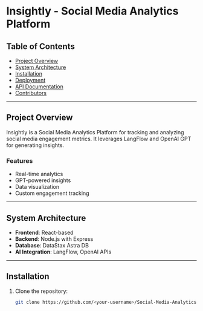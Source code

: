 # Insightly - Social Media Analytics Platform

## Table of Contents
- [Project Overview](#project-overview)
- [System Architecture](#system-architecture)
- [Installation](#installation)
- [Deployment](#deployment)
- [API Documentation](#api-documentation)
- [Contributors](#contributors)

---

## Project Overview
Insightly is a Social Media Analytics Platform for tracking and analyzing social media engagement metrics. It leverages LangFlow and OpenAI GPT for generating insights.

### **Features**
- Real-time analytics
- GPT-powered insights
- Data visualization
- Custom engagement tracking

---

## System Architecture
- **Frontend**: React-based
- **Backend**: Node.js with Express
- **Database**: DataStax Astra DB
- **AI Integration**: LangFlow, OpenAI APIs

---

## Installation
1. Clone the repository:
   ```bash
   git clone https://github.com/<your-username>/Social-Media-Analytics.git
